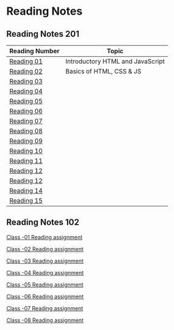# Reading Notes

## Reading Notes 201

|Reading Number|Topic|
|---|---|
|[Reading 01](Reading-2-01.md)|Introductory HTML and JavaScript|
|[Reading 02](Reading-2-02.md)|Basics of HTML, CSS & JS|
|[Reading 03](Reading-2-03.md)
|[Reading 04](Reading-2-04.md)
|[Reading 05](Reading-2-05.md)
|[Reading 06](Reading-2-06.md)
|[Reading 07](Reading-2-07.md)
|[Reading 08](Reading-2-08.md)
|[Reading 09](Reading-2-09.md)
|[Reading 10](Reading-2-12.md)
|[Reading 11](Reading-2-11.md)
|[Reading 12](Reading-2-12.md)
|[Reading 12](Reading-2-13.md)
|[Reading 14](Reading-2-14.md)
|[Reading 15](Reading-2-15.md)

## Reading Notes 102

[Class -01 Reading assignment](Reading-1-01.md)

[Class -02 Reading assignment](Reading-1-02.md)

[Class -03 Reading assignment](Reading-1-03.md)

[Class -04 Reading assignment](Reading-1-04.md)

[Class -05 Reading assignment](Reading-1-05.md)

[Class -06 Reading assignment](Reading-1-06.md)

[Class -07 Reading assignment](Reading-1-07.md)

[Class -08 Reading assignment](Reading-1-08.md)
